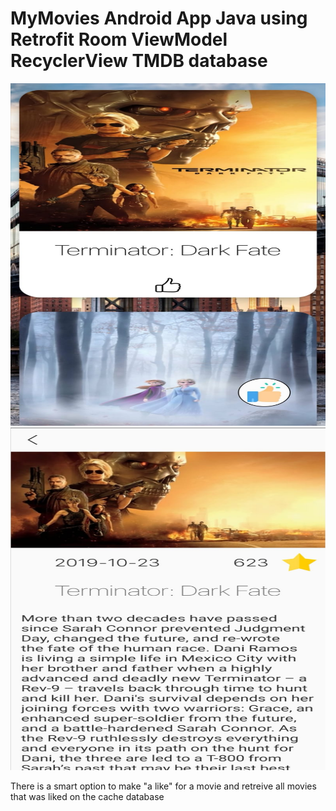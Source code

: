 # MyMovies Android App Java using Retrofit Room ViewModel RecyclerView TMDB database
<img src="https://github.com/TonyElkharrat/MyMovies/blob/master/firstpicture.jpeg" height="548" width="548">
<img src="https://github.com/TonyElkharrat/MyMovies/blob/master/seconpicture.jpeg" height="548" width="548">
 
 There is a smart option to make "a like" for a movie and retreive all movies that was liked on the cache database
